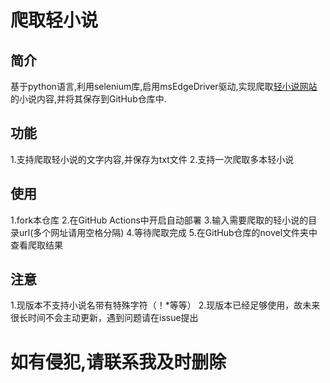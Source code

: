 # 爬取轻小说

## 简介
基于python语言,利用selenium库,启用msEdgeDriver驱动,实现爬取[轻小说网站](https://37yq.com)的小说内容,并将其保存到GitHub仓库中.

## 功能
1.支持爬取轻小说的文字内容,并保存为txt文件
2.支持一次爬取多本轻小说

## 使用
1.fork本仓库
2.在GitHub Actions中开启自动部署
3.输入需要爬取的轻小说的目录url(多个网址请用空格分隔)
4.等待爬取完成
5.在GitHub仓库的novel文件夹中查看爬取结果

## 注意
1.现版本不支持小说名带有特殊字符（！*等等）
2.现版本已经足够使用，故未来很长时间不会主动更新，遇到问题请在issue提出

# 如有侵犯,请联系我及时删除